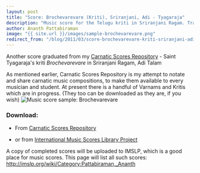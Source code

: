 ```yaml
---
layout: post
title: "Score: Brochevarevare (Kriti), Sriranjani, Adi - Tyagaraja"
description: "Music score for the Telugu kriti in Sriranjani Ragam. Traditional carnatic notation, written in English"
author: Ananth Pattabiraman
image: "{{ site.url }}/images/sample-brochevarevare.png"
redirect_from: "/blog/2011/03/score-brochevarevare-kriti-sriranjani-adi-tyagaraja/"
---
```


Another score graduated from my [Carnatic Scores Repository](http://ananthp.github.io/carnatic_scores/) - Saint Tyagaraja's kriti *Brochevarevare* in Sriranjani Ragam, Adi Talam

As mentioned earlier, Carnatic Scores Repository is my attempt to notate and share carnatic music compositions, to make them available to every musician and student. At present there is a handful of Varnams and Kritis which are in progress. (They too can be downloaded as they are, if you wish)
<img class="img-responsive" src="{{ site.url}}/images/sample-brochevarevare.png" alt="Music score sample: Brochevarevare" />

### Download: 

- From [Carnatic Scores Repository](http://ananthp.github.io/carnatic_scores/2011/03/01/brochevarevare.html)

- or from [International Music Scores Library Project](http://imslp.org/wiki/Brochevarevare_%28Ty%C4%81gar%C4%81ja%29)


A copy of completed scores will be uploaded to IMSLP, which is a good place for music scores. This page will list all such scores: <http://imslp.org/wiki/Category:Pattabiraman,_Ananth>
